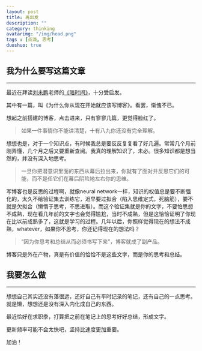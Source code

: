 ```yaml
---
layout: post
title: 再出发
description: ""
category: thinking
avatarimg: "/img/head.png"
tags : [点滴, 思考]
duoshuo: true
---
```


## 我为什么要写这篇文章
----------
最近在拜读[刘未鹏](http://mindhacks.cn/)老师的[《暗时间》](https://book.douban.com/subject/6709809/)，十分受启发。

其中有一篇，叫《为什么你从现在开始就应该写博客》。看罢，惭愧不已。

想起之前搭建的博客，点击进来，只有寥寥几篇，更觉得脸红了。

> 如果一件事情你不能讲清楚，十有八九你还没有完全理解。

想想也是，对于一个知识点，有时候我总是要反反复复看了好几遍。常常几个月前刚弄懂，几个月之后又要重新查阅。我真的理解知识了，未必。很多知识都是想当然的，并没有深入地思考。

> 一旦你把潜意识里面的东西从幕后拉出来，你就有了面对并反思它们的可能，而不是任它们在幕后阴险地左右你的思维。

写博客也是反思的过程啊，就像neural network一样，知识的权值总是要不断强化的，太久不给验证集去训练它，迟早要过拟合（陷入思维定式，死脑筋），要不就是欠拟合（懒惰于思考，不思进取）。而这个验证集就是你的文字，不要怕思想不成熟，现在看几年前的文字也会觉得尴尬，当时不成熟，但是这恰恰证明了你现在比以前成熟多了，这就是学习的过程。几年以后，你照样觉得现在的想法不成熟，whatever，如果你不思考，你还记得现在的想法吗？

> “因为你思考和总结从而必须书写下来”，博客就成了副产品。

博客只是外在产物，真是有价值的恰恰不是这些文字，而是你的思考和总结。

## 我要怎么做
----------
想想自己其实还没有落很远，还好自己有平时记录的笔记，还有自己的一点思考。就是懒，想想还是没有深入内化成自己的东西。

最近恰好在求职季，打算把之前在笔记上的思考好好总结，形成文字。

更新频率可能不会太快吧，坚持比速度更加重要。

加油！